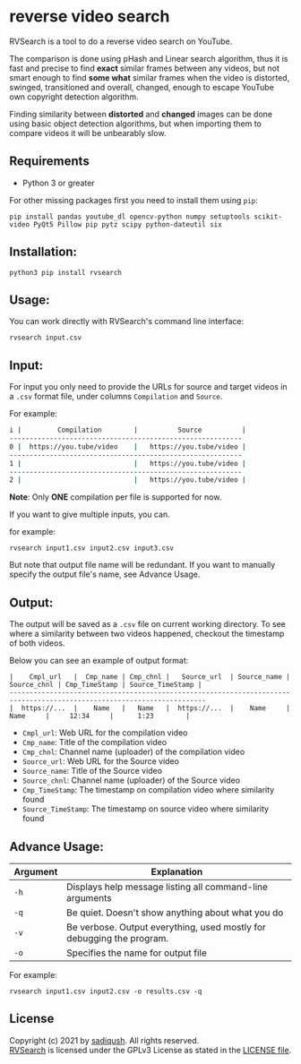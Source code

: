# reverse video search

RVSearch is a tool to do a reverse video search on YouTube.

The comparison is done using pHash and Linear search algorithm, 
thus it is fast and precise to find **exact** similar frames between any videos,
 but not smart enough to find **some what** similar frames when the video is distorted, swinged, transitioned and overall,
 changed, enough
 to escape YouTube own copyright detection algorithm.

Finding similarity between **distorted** and **changed** images can be done using basic object detection algorithms, but when importing them
to compare videos it will be unbearably slow. 

Requirements
------------
- Python 3 or greater

For other missing packages first you need to install them using `pip`:
```
pip install pandas youtube_dl opencv-python numpy setuptools scikit-video PyQt5 Pillow pip pytz scipy python-dateutil six
```

Installation:
------------
```
python3 pip install rvsearch
```


Usage:
------
You can work directly with RVSearch's command line interface:
```
rvsearch input.csv
```

Input:
-----

For input you only need to provide the URLs for source and target videos in
 a `.csv` format file, under columns `Compilation` and `Source`.

For example:

```bash
i |         Compilation        |          Source          |
----------------------------------------------------------
0 |  https://you.tube/video    |   https://you.tube/video |
----------------------------------------------------------
1 |                            |   https://you.tube/video |
----------------------------------------------------------
2 |                            |   https://you.tube/video |
```
**Note**: Only **ONE** compilation per file is supported for now.

If you want to give multiple inputs, you can.

for example:

```
rvsearch input1.csv input2.csv input3.csv
```
But note that output file name will be redundant. If you want to manually specify the output file's name, see Advance Usage.

Output:
------

The output will be saved as a `.csv` file on current working directory. To see where a similarity
 between two videos happened, checkout the timestamp of both videos.

Below you can see an example of output format:

```
|    Cmpl_url   |  Cmp_name | Cmp_chnl |   Source_url  | Source_name | Source_chnl | Cmp_TimeStamp | Source_TimeStamp |
-----------------------------------------------------------------------------------------------------------------------
|  https://...  |    Name   |   Name   |  https://...  |    Name     |    Name     |     12:34     |      1:23        |
```
- `Cmpl_url`: Web URL for the compilation video
- `Cmp_name`: Title of the compilation video
- `Cmp_chnl`: Channel name (uploader) of the compilation video
- `Source_url`: Web URL for the Source video
- `Source_name`: Title of the Source video
- `Source_chnl`: Channel name (uploader) of the Source video
- `Cmp_TimeStamp`: The timestamp on compilation video where similarity found
- `Source_TimeStamp`: The timestamp on source video where similarity found

Advance Usage:
-------------
| Argument | Explanation |
| -------- | ----------- |
| ```-h``` | Displays help message listing all command-line arguments |
| ```-q``` | Be quiet. Doesn't show anything about what you do|
| ```-v``` | Be verbose. Output everything, used mostly for debugging the program.|
| ```-o``` | Specifies the name for output file|

For example:
```
rvsearch input1.csv input2.csv -o results.csv -q
```

## License

Copyright (c) 2021 by [sadiqush](https://github.com/sadiqush). All rights reserved.<br>
[RVSearch](https://github.com/sadiqush/rvsearch) is licensed under the GPLv3 License as stated in the [LICENSE file](LICENSE).
